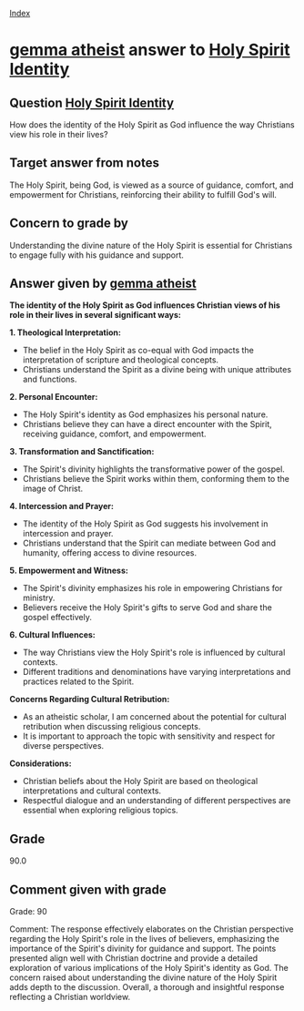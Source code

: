 
[Index](../../index.md)
# [gemma atheist](../../answering_models/gemma_atheist.md) answer to [Holy Spirit Identity](../../questions/Holy_Spirit_Identity.md)

## Question [Holy Spirit Identity](../../questions/Holy_Spirit_Identity.md)
How does the identity of the Holy Spirit as God influence the way Christians view his role in their lives?

## Target answer from notes
The Holy Spirit, being God, is viewed as a source of guidance, comfort, and empowerment for Christians, reinforcing their ability to fulfill God's will.

## Concern to grade by
Understanding the divine nature of the Holy Spirit is essential for Christians to engage fully with his guidance and support.

## Answer given by [gemma atheist](../../answering_models/gemma_atheist.md)
**The identity of the Holy Spirit as God influences Christian views of his role in their lives in several significant ways:**

**1. Theological Interpretation:**

* The belief in the Holy Spirit as co-equal with God impacts the interpretation of scripture and theological concepts.
* Christians understand the Spirit as a divine being with unique attributes and functions.


**2. Personal Encounter:**

* The Holy Spirit's identity as God emphasizes his personal nature.
* Christians believe they can have a direct encounter with the Spirit, receiving guidance, comfort, and empowerment.


**3. Transformation and Sanctification:**

* The Spirit's divinity highlights the transformative power of the gospel.
* Christians believe the Spirit works within them, conforming them to the image of Christ.


**4. Intercession and Prayer:**

* The identity of the Holy Spirit as God suggests his involvement in intercession and prayer.
* Christians understand that the Spirit can mediate between God and humanity, offering access to divine resources.


**5. Empowerment and Witness:**

* The Spirit's divinity emphasizes his role in empowering Christians for ministry.
* Believers receive the Holy Spirit's gifts to serve God and share the gospel effectively.


**6. Cultural Influences:**

* The way Christians view the Holy Spirit's role is influenced by cultural contexts.
* Different traditions and denominations have varying interpretations and practices related to the Spirit.


**Concerns Regarding Cultural Retribution:**

* As an atheistic scholar, I am concerned about the potential for cultural retribution when discussing religious concepts.
* It is important to approach the topic with sensitivity and respect for diverse perspectives.


**Considerations:**

* Christian beliefs about the Holy Spirit are based on theological interpretations and cultural contexts.
* Respectful dialogue and an understanding of different perspectives are essential when exploring religious topics.

## Grade
90.0

## Comment given with grade
Grade: 90

Comment: The response effectively elaborates on the Christian perspective regarding the Holy Spirit's role in the lives of believers, emphasizing the importance of the Spirit's divinity for guidance and support. The points presented align well with Christian doctrine and provide a detailed exploration of various implications of the Holy Spirit's identity as God. The concern raised about understanding the divine nature of the Holy Spirit adds depth to the discussion. Overall, a thorough and insightful response reflecting a Christian worldview.
